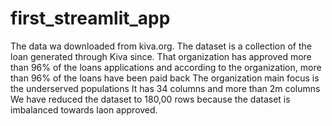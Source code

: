 # first_streamlit_app
The data wa downloaded from kiva.org. The dataset is a collection of the loan generated through Kiva since.
That organization has approved more than 96% of the loans applications and according to the organization, more than 96% of the loans have been paid back
The organization main focus is the underserved populations
It has 34 columns and more than 2m columns
We have reduced the dataset to 180,00 rows because the dataset is imbalanced towards laon approved. 
